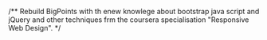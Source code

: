 /**
Rebuild BigPoints with th enew knowlege about
bootstrap
java script and jQuery
and other techniques frm the coursera specialisation "Responsive Web Design".
*/